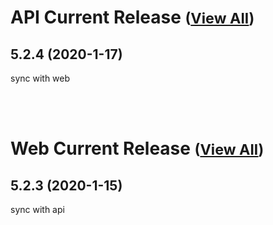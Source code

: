 
# API Current Release <small>([View All](/API.md))</small>
## 5.2.4 (2020-1-17)
sync with web

<br><br>
# Web Current Release <small>([View All](/Web.md))</small>
## 5.2.3 (2020-1-15)
sync with api

  
